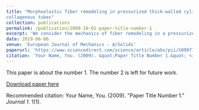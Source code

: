 ```yaml
---
title: "Morphoelastic fiber remodeling in pressurized thick-walled cylinders with application to soft tissue
collagenous tubes"
collection: publications
permalink: /publication/2009-10-01-paper-title-number-1
excerpt: 'We consider the mechanics of fiber remodeling in a pressurized thick walled cylinder where our focus is on the interaction between inflation and remodeling. The material is taken to consist of an incompressible neo-Hookean ground substance matrix in which the fibers are embedded. The fiber network is assumed to undergo a stretch mediated remodeling process, as suggested by experiments on enzymatic degradation of collagen fibers in biological soft tissues. In our treatment, such a remodeling process is defined in terms of a constant fiber-creation rate, and a fiber-dissolution rate that decreases with the amount of fiber stretch. Here we study how pressure loading of a tube affects this process within the cylindrical wall. The impact of two basic load carrying fibers models on the remodeling of the fiber network are explored, as well as the effect of two different choices for the fiber's natural configuration when replacement fibers are first synthesized.'
date: 2019-06-06
venue: 'European Journal of Mechanics - A/Solids'
paperurl: 'https://www.sciencedirect.com/science/article/abs/pii/S0997753818308969'
citation: 'Your Name, You. (2009). &quot;Paper Title Number 1.&quot; <i>Journal 1</i>. 1(1).'
---
```

This paper is about the number 1. The number 2 is left for future work.

[Download paper here](http://academicpages.github.io/files/paper1.pdf)

Recommended citation: Your Name, You. (2009). "Paper Title Number 1." <i>Journal 1</i>. 1(1).
